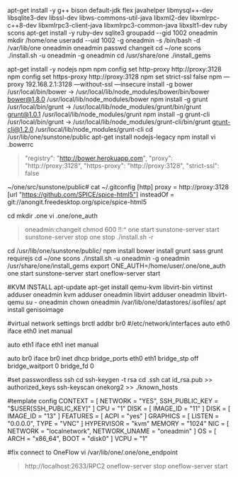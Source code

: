 apt-get install -y g++ bison default-jdk flex javahelper libmysql++-dev libsqlite3-dev libssl-dev libws-commons-util-java libxml2-dev libxmlrpc-c++8-dev libxmlrpc3-client-java libxmlrpc3-common-java libxslt1-dev ruby scons
apt-get install -y ruby-dev sqlite3
groupadd --gid 1002 oneadmin
mkdir /home/one
useradd --uid 1002 -g oneadmin -s /bin/bash -d /var/lib/one oneadmin
oneadmin passwd changeit
cd ~/one
scons
./install.sh -u oneadmin -g oneadmin
cd /usr/share/one
./install_gems

apt-get install -y nodejs npm
npm config set http-proxy http://proxy:3128 
npm config set https-proxy http://proxy:3128 
npm set strict-ssl false 
npm —proxy 192.168.2.1:3128 —without-ssl —insecure install -g bower 
/usr/local/bin/bower -> /usr/local/lib/node_modules/bower/bin/bower 
bower@1.8.0 /usr/local/lib/node_modules/bower
npm install -g grunt
/usr/local/bin/grunt -> /usr/local/lib/node_modules/grunt/bin/grunt
grunt@1.0.1 /usr/local/lib/node_modules/grunt
npm install -g grunt-cli
/usr/local/bin/grunt -> /usr/local/lib/node_modules/grunt-cli/bin/grunt
grunt-cli@1.2.0 /usr/local/lib/node_modules/grunt-cli
cd /usr/lib/one/sunstone/public
apt-get install nodejs-legacy
npm install
vi .bowerrc
>"registry": "http://bower.herokuapp.com",
>"proxy": "http://proxy:3128",
>"https-proxy": "http://proxy:3128",
>"strict-ssl": false 

~/one/src/sunstone/public# cat ~/.gitconfig 
[http] 
proxy = http://proxy:3128 
[url "https://github.com/SPICE/spice-html5"] 
insteadOf = git://anongit.freedesktop.org/spice/spice-html5

cd
mkdir .one
vi .one/one_auth
>oneadmin:changeit
chmod 600 !!:^
one start
sunstone-server start
sunstone-server stop
one stop
./install.sh -r

cd /usr/lib/one/sunstone/public/
npm install
bower install
grunt sass
grunt requirejs
cd ~/one
scons
./install.sh -u oneadmin -g oneadmin
/usr/share/one/install_gems
export ONE_AUTH=/home/user/.one/one_auth
one start
sunstone-server start
oneflow-server start

#KVM INSTALL
apt-update
apt-get install qemu-kvm libvirt-bin virtinst
adduser oneadmin kvm
adduser oneadmin libvirt
adduser oneadmin libvirt-qemu
su - oneadmin
chown oneadmin /var/lib/one/datastores/.isofiles/
apt install genisoimage 

#virtual network settings
brctl addbr br0
#/etc/network/interfaces
auto eth0 
iface eth0 inet manual 

auto eth1 
iface eth1 inet manual 

auto br0 
iface br0 inet dhcp 
bridge_ports eth0 eth1 
bridge_stp off 
bridge_waitport 0 
bridge_fd 0

#set passwordless ssh
cd
ssh-keygen -t rsa
cd .ssh
cat id_rsa.pub >> authorized_keys
ssh-keyscan onekorg2 >> ./known_hosts

#template config
CONTEXT = [
  NETWORK = "YES",
  SSH_PUBLIC_KEY = "$USER[SSH_PUBLIC_KEY]" ]
CPU = "1"
DISK = [
  IMAGE_ID = "11" ]
DISK = [
  IMAGE_ID = "13" ]
FEATURES = [
  ACPI = "yes" ]
GRAPHICS = [
  LISTEN = "0.0.0.0",
  TYPE = "VNC" ]
HYPERVISOR = "kvm"
MEMORY = "1024"
NIC = [
  NETWORK = "localnetwork",
  NETWORK_UNAME = "oneadmin" ]
OS = [
  ARCH = "x86_64",
  BOOT = "disk0" ]
VCPU = "1"

#fix connect to OneFlow
vi /var/lib/one/.one/one_endpoint
>http://localhost:2633/RPC2
oneflow-server stop
oneflow-server start
